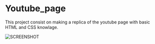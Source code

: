 # Youtube_page
This project consist on making a replica of the youtube page with basic HTML and CSS knowlage.

![SCREENSHOT](Youtube_page/Images/Screen1.PNG)
